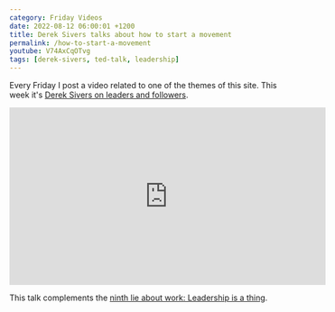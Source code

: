 ```yaml
---
category: Friday Videos
date: 2022-08-12 06:00:01 +1200
title: Derek Sivers talks about how to start a movement
permalink: /how-to-start-a-movement
youtube: V74AxCqOTvg
tags: [derek-sivers, ted-talk, leadership]
---
```

Every Friday I post a video related to one of the themes of this site. This week it's [Derek Sivers on leaders and followers](https://www.youtube.com/watch?v=V74AxCqOTvg).

<iframe width="560" height="315" src="https://www.youtube-nocookie.com/embed/V74AxCqOTvg" title="YouTube video player" frameborder="0" allow="accelerometer; autoplay; clipboard-write; encrypted-media; gyroscope; picture-in-picture" allowfullscreen></iframe>

This talk complements the [ninth lie about work: Leadership is a thing](https://bookshop.org/a/14808/9781633696303).